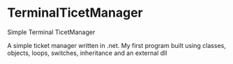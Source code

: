 # TerminalTicetManager
Simple Terminal TicetManager

A simple ticket manager written in .net.
My first program built using classes, objects, loops, switches, inheritance and an external dll
